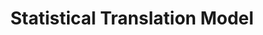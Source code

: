 ---
title: "Statistical Translation Model"

categories: ['']

tags: ['Statistical', 'Translation', 'Model']

arabic: ['نموذج إحصائي للترجمة']

publishers: ['المعالجة اﻵلية للنصوص العربية']

types: "word"

slug: ""
---